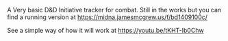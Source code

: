 A Very basic D&D Initiative tracker for combat. Still in the works but you can find a running version at https://midna.jamesmcgrew.us/f/bd1409100c/

See a simple way of how it will work at https://youtu.be/tKHT-Ib0Chw
